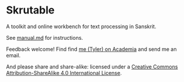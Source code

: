 # Skrutable

A toolkit and online workbench for text processing in Sanskrit.

See [manual.md](./manual.md) for instructions.

Feedback welcome! Find find [me (Tyler) on Academia](https://uni-leipzig1.academia.edu/TylerNeill) and send me an email.

And please share and share-alike: licensed under a [Creative Commons Attribution-ShareAlike 4.0 International License](https://creativecommons.org/licenses/by-sa/4.0/).